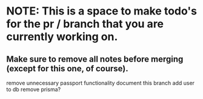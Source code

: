 # NOTE: This is a space to make todo's for the pr / branch that you are currently working on. 
Make sure to remove all notes before merging (except for this one, of course).
----------------------------------------------------------------------------------------------------
remove unnecessary passport functionality
document this branch
add user to db
remove prisma?
